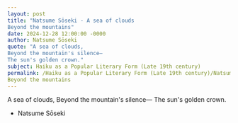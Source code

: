 ```yaml
---
layout: post
title: "Natsume Sōseki - A sea of clouds 
Beyond the mountains"
date: 2024-12-28 12:00:00 -0000
author: Natsume Sōseki
quote: "A sea of clouds, 
Beyond the mountain's silence— 
The sun's golden crown."
subject: Haiku as a Popular Literary Form (Late 19th century)
permalink: /Haiku as a Popular Literary Form (Late 19th century)/Natsume Sōseki/Natsume Sōseki - A sea of clouds 
Beyond the mountains
---
```


A sea of clouds, 
Beyond the mountain's silence— 
The sun's golden crown.

- Natsume Sōseki
